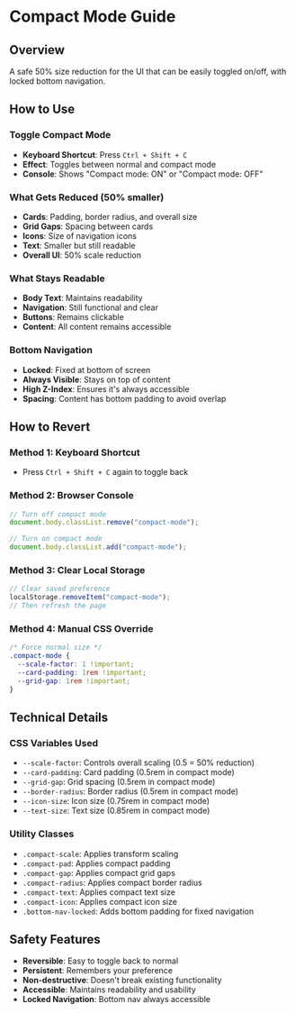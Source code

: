 # Compact Mode Guide

## Overview

A safe 50% size reduction for the UI that can be easily toggled on/off, with locked bottom navigation.

## How to Use

### Toggle Compact Mode

- **Keyboard Shortcut**: Press `Ctrl + Shift + C`
- **Effect**: Toggles between normal and compact mode
- **Console**: Shows "Compact mode: ON" or "Compact mode: OFF"

### What Gets Reduced (50% smaller)

- **Cards**: Padding, border radius, and overall size
- **Grid Gaps**: Spacing between cards
- **Icons**: Size of navigation icons
- **Text**: Smaller but still readable
- **Overall UI**: 50% scale reduction

### What Stays Readable

- **Body Text**: Maintains readability
- **Navigation**: Still functional and clear
- **Buttons**: Remains clickable
- **Content**: All content remains accessible

### Bottom Navigation

- **Locked**: Fixed at bottom of screen
- **Always Visible**: Stays on top of content
- **High Z-Index**: Ensures it's always accessible
- **Spacing**: Content has bottom padding to avoid overlap

## How to Revert

### Method 1: Keyboard Shortcut

- Press `Ctrl + Shift + C` again to toggle back

### Method 2: Browser Console

```javascript
// Turn off compact mode
document.body.classList.remove("compact-mode");

// Turn on compact mode
document.body.classList.add("compact-mode");
```

### Method 3: Clear Local Storage

```javascript
// Clear saved preference
localStorage.removeItem("compact-mode");
// Then refresh the page
```

### Method 4: Manual CSS Override

```css
/* Force normal size */
.compact-mode {
  --scale-factor: 1 !important;
  --card-padding: 1rem !important;
  --grid-gap: 1rem !important;
}
```

## Technical Details

### CSS Variables Used

- `--scale-factor`: Controls overall scaling (0.5 = 50% reduction)
- `--card-padding`: Card padding (0.5rem in compact mode)
- `--grid-gap`: Grid spacing (0.5rem in compact mode)
- `--border-radius`: Border radius (0.5rem in compact mode)
- `--icon-size`: Icon size (0.75rem in compact mode)
- `--text-size`: Text size (0.85rem in compact mode)

### Utility Classes

- `.compact-scale`: Applies transform scaling
- `.compact-pad`: Applies compact padding
- `.compact-gap`: Applies compact grid gaps
- `.compact-radius`: Applies compact border radius
- `.compact-text`: Applies compact text size
- `.compact-icon`: Applies compact icon size
- `.bottom-nav-locked`: Adds bottom padding for fixed navigation

## Safety Features

- **Reversible**: Easy to toggle back to normal
- **Persistent**: Remembers your preference
- **Non-destructive**: Doesn't break existing functionality
- **Accessible**: Maintains readability and usability
- **Locked Navigation**: Bottom nav always accessible
